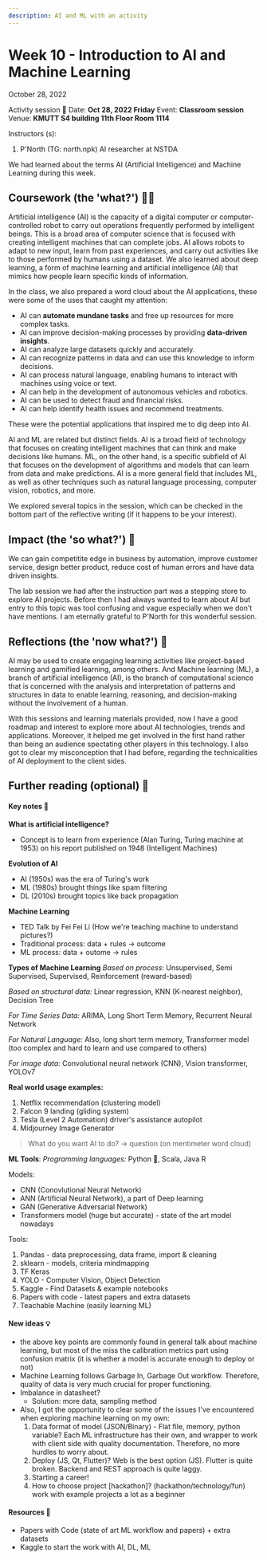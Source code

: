 ```yaml
---
description: AI and ML with an activity
---
```


# Week 10 - Introduction to AI and Machine Learning

October 28, 2022

Activity session 🏫 Date: **Oct 28, 2022 Friday** Event: **Classroom session** Venue: **KMUTT S4 building 11th Floor Room 1114**

Instructors (s):

1. P'North (TG: north.npk) AI researcher at NSTDA

We had learned about the terms AI (Artificial Intelligence) and Machine Learning during this week.

## Coursework (the 'what?') 🤷‍♂️

Artificial intelligence (AI) is the capacity of a digital computer or computer-controlled robot to carry out operations frequently performed by intelligent beings. This is a broad area of computer science that is focused with creating intelligent machines that can complete jobs. AI allows robots to adapt to new input, learn from past experiences, and carry out activities like to those performed by humans using a dataset. We also learned about deep learning, a form of machine learning and artificial intelligence (AI) that mimics how people learn specific kinds of information.

In the class, we also prepared a word cloud about the AI applications, these were some of the uses that caught my attention:

* AI can **automate mundane tasks** and free up resources for more complex tasks.
* AI can improve decision-making processes by providing **data-driven insights**.
* AI can analyze large datasets quickly and accurately.
* AI can recognize patterns in data and can use this knowledge to inform decisions.
* AI can process natural language, enabling humans to interact with machines using voice or text.
* AI can help in the development of autonomous vehicles and robotics.
* AI can be used to detect fraud and financial risks.
* AI can help identify health issues and recommend treatments.

These were the potential applications that inspired me to dig deep into AI.

AI and ML are related but distinct fields. AI is a broad field of technology that focuses on creating intelligent machines that can think and make decisions like humans. ML, on the other hand, is a specific subfield of AI that focuses on the development of algorithms and models that can learn from data and make predictions. AI is a more general field that includes ML, as well as other techniques such as natural language processing, computer vision, robotics, and more.

We explored several topics in the session, which can be checked in the bottom part of the reflective writing (if it happens to be your interest).

## Impact (the 'so what?') 🚀

We can gain competitite edge in business by automation, improve customer service, design better product, reduce cost of human errors and have data driven insights.

The lab session we had after the instruction part was a stepping store to explore AI projects. Before then I had always wanted to learn about AI but entry to this topic was tool confusing and vague especially when we don't have mentions. I am eternally grateful to P'North for this wonderful session.

## Reflections (the 'now what?') 🤔

AI may be used to create engaging learning activities like project-based learning and gamified learning, among others. And Machine learning (ML), a branch of artificial intelligence (AI), is the branch of computational science that is concerned with the analysis and interpretation of patterns and structures in data to enable learning, reasoning, and decision-making without the involvement of a human.

With this sessions and learning materials provided, now I have a good roadmap and interest to explore more about AI technologies, trends and applications. Moreover, it helped me get involved in the first hand rather than being an audience spectating other players in this technology. I also got to clear my misconception that I had before, regarding the technicalities of AI deployment to the client sides.

## Further reading (optional) 📄

#### Key notes 📝

**What is artificial intelligence?**

* Concept is to learn from experience (Alan Turing, Turing machine at 1953) on his report published on 1948 (Intelligent Machines)

**Evolution of AI**

* AI (1950s) was the era of Turing's work
* ML (1980s) brought things like spam filtering
* DL (2010s) brought topics like back propagation

**Machine Learning**

* TED Talk by Fei Fei Li (How we're teaching machine to understand pictures?)
* Traditional process: data + rules -> outcome
* ML process: data + outome -> rules

**Types of Machine Learning** _Based on process_: Unsupervised, Semi Supervised, Supervised, Reinforcement (reward-based)

_Based on structural data:_ Linear regression, KNN (K-nearest neighbor), Decision Tree

_For Time Series Data:_ ARIMA, Long Short Term Memory, Recurrent Neural Network

_For Natural Language:_ Also, long short term memory, Transformer model (too complex and hard to learn and use compared to others)

_For image data:_ Convolutional neural network (CNN), Vision transformer, YOLOv7

**Real world usage examples:**

1. Netflix recommendation (clustering model)
2. Falcon 9 landing (gliding system)
3. Tesla (Level 2 Automation) driver's assistance autopilot
4. Midjourney Image Generator

> What do you want AI to do? -> question (on mentimeter word cloud)

**ML Tools**: _Programming languages:_ Python 🌟, Scala, Java R

Models:

* CNN (Conovlutional Neural Network)
* ANN (Artificial Neural Network), a part of Deep learning
* GAN (Generative Adversarial Network)
* Transformers model (huge but accurate) - state of the art model nowadays

Tools:

1. Pandas - data preprocessing, data frame, import & cleaning
2. sklearn - models, criteria mindmapping
3. TF Keras
4. YOLO - Computer Vision, Object Detection
5. Kaggle - Find Datasets & example notebooks
6. Papers with code - latest papers and extra datasets
7. Teachable Machine (easily learning ML)

#### New ideas 💡

* the above key points are commonly found in general talk about machine learning, but most of the miss the calibration metrics part using confusion matrix (it is whether a model is accurate enough to deploy or not)
* Machine Learning follows Garbage In, Garbage Out workflow. Therefore, quality of data is very much crucial for proper functioning.
* Imbalance in datasheet?
  * Solution: more data, sampling method
* Also, I got the opportunity to clear some of the issues I've encountered when exploring machine learning on my own:
  1. Data format of model (JSON/Binary) - Flat file, memory, python variable? Each ML infrastructure has their own, and wrapper to work with client side with quality documentation. Therefore, no more hurdles to worry about.
  2. Deploy (JS, Qt, Flutter)? Web is the best option (JS). Flutter is quite broken. Backend and REST approach is quite laggy.
  3. Starting a career!
  4. How to choose project \[hackathon]? (hackathon/technology/fun) work with example projects a lot as a beginner

#### Resources 🎁

* Papers with Code (state of art ML workflow and papers) + extra datasets
* Kaggle to start the work with AI, DL, ML
